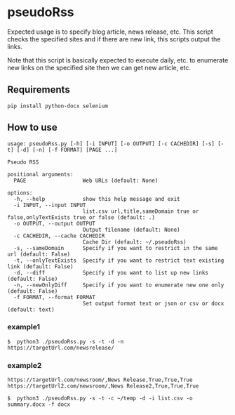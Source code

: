 # pseudoRss

Expected usage is to specify blog article, news release, etc.
This script checks the specified sites and if there are new link, this scripts output the links.

Note that this script is basically expected to execute daily, etc. to enumerate new links on the specified site then we can get new article, etc.


## Requirements

```
pip install python-docx selenium
```


## How to use

```
usage: pseudoRss.py [-h] [-i INPUT] [-o OUTPUT] [-c CACHEDIR] [-s] [-t] [-d] [-n] [-f FORMAT] [PAGE ...]

Pseudo RSS

positional arguments:
  PAGE                  Web URLs (default: None)

options:
  -h, --help            show this help message and exit
  -i INPUT, --input INPUT
                        list.csv url,title,sameDomain true or false,onlyTextExists true or false (default: .)
  -o OUTPUT, --output OUTPUT
                        Output filename (default: None)
  -c CACHEDIR, --cache CACHEDIR
                        Cache Dir (default: ~/.pseudoRss)
  -s, --sameDomain      Specify if you want to restrict in the same url (default: False)
  -t, --onlyTextExists  Specify if you want to restrict text existing link (default: False)
  -d, --diff            Specify if you want to list up new links (default: False)
  -n, --newOnlyDiff     Specify if you want to enumerate new one only (default: False)
  -f FORMAT, --format FORMAT
                        Set output format text or json or csv or docx (default: text)
```


### example1

```
$  python3 ./pseudoRss.py -s -t -d -n https://targetUrl.com/newsrelease/
```

### example2

```list.csv
https://targetUrl.com/newsroom/,News Release,True,True,True
https://targetUrl2.com/newsroom/,News Release2,True,True,True
```

```
$  python3 ./pseudoRss.py -s -t -c ~/temp -d -i list.csv -o summary.docx -f docx
```



